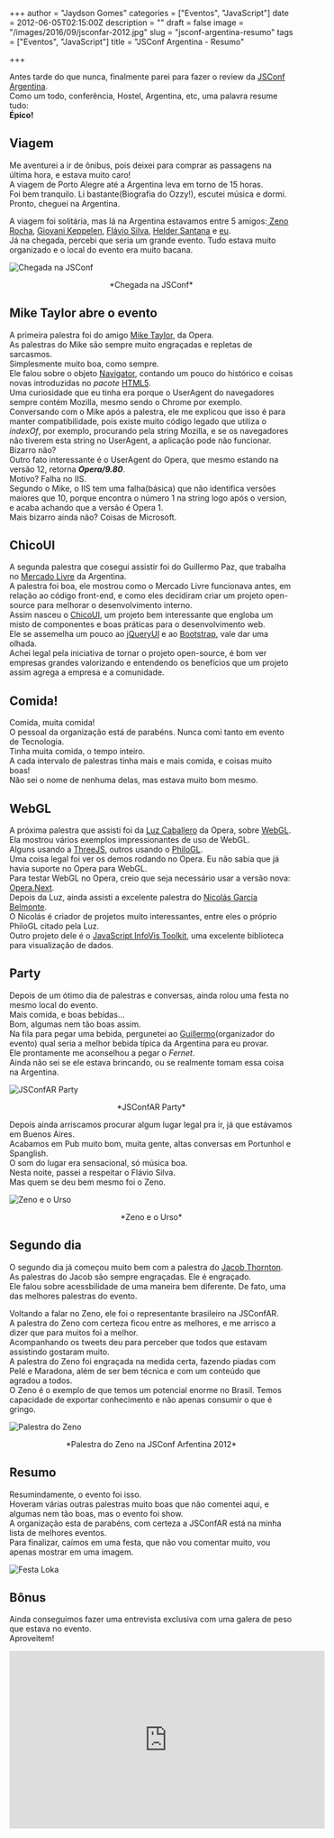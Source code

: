 +++
author = "Jaydson Gomes"
categories = ["Eventos", "JavaScript"]
date = 2012-06-05T02:15:00Z
description = ""
draft = false
image = "/images/2016/09/jsconfar-2012.jpg"
slug = "jsconf-argentina-resumo"
tags = ["Eventos", "JavaScript"]
title = "JSConf Argentina - Resumo"

+++

Antes tarde do que nunca, finalmente parei para fazer o review da [JSConf Argentina](http://jsconf.com.ar).  
Como um todo, conferência, Hostel, Argentina, etc, uma palavra resume tudo:  
**Épico!**  

## Viagem
Me aventurei a ir de ônibus, pois deixei para comprar as passagens na última hora, e estava muito caro!  
A viagem de Porto Alegre até a Argentina leva em torno de 15 horas.  
Foi bem tranquilo. Li bastante(Biografia do Ozzy!), escutei música e dormi.  
Pronto, cheguei na Argentina.

A viagem foi solitária, mas lá na Argentina estavamos entre 5 amigos:[ Zeno Rocha](https://twitter.com/#!/zenorocha), [Giovani Keppelen](https://twitter.com/#!/keppelen), [Flávio Silva](https://twitter.com/#!/flaviosil), [Helder Santana](https://twitter.com/#!/helder) e [eu](http://twitter.com/jaydson).  
Já na chegada, percebi que seria um grande evento. Tudo estava muito organizado e o local do evento era muito bacana.  

![Chegada na JSConf](/images/2016/09/jsconfar-chegada.jpg)
<center>*Chegada na JSConf*</center>

## Mike Taylor abre o evento
A primeira palestra foi do amigo [Mike Taylor](http://twitter.com/miketaylr), da Opera.  
As palestras do Mike são sempre muito engraçadas e repletas de sarcasmos.  
Simplesmente muito boa, como sempre.  
Ele falou sobre o objeto [Navigator](https://developer.mozilla.org/en/DOM/window.navigator), contando um pouco do histórico e coisas novas introduzidas no _pacote_ [HTML5](https://developer.mozilla.org/en/HTML/HTML5).  
Uma curiosidade que eu tinha era porque o UserAgent do navegadores sempre contém Mozilla, mesmo sendo o Chrome por exemplo.  
Conversando com o Mike após a palestra, ele me explicou que isso é para manter compatibilidade, pois existe muito código legado que utiliza o _indexOf_, por exemplo, procurando pela string Mozilla, e se os navegadores não tiverem esta string no UserAgent, a aplicação pode não funcionar. Bizarro não?  
Outro fato interessante é o UserAgent do Opera, que mesmo estando na versão 12, retorna **_Opera/9.80_**.  
Motivo? Falha no IIS.  
Segundo o Mike, o IIS tem uma falha(básica) que não identifica versões maiores que 10, porque encontra o número 1 na string logo após o version, e acaba achando que a versão é Opera 1.  
Mais bizarro ainda não? Coisas de Microsoft.  

## ChicoUI
A segunda palestra que cosegui assistir foi do Guillermo Paz, que trabalha no [Mercado Livre](http://www.mercadolibre.com.ar/) da Argentina.  
A palestra foi boa, ele mostrou como o Mercado Livre funcionava antes, em relação ao código front-end, e como eles decidiram criar um projeto open-source para melhorar o desenvolvimento interno.  
Assim nasceu o [ChicoUI](http://chico-ui.com.ar/), um projeto bem interessante que engloba um misto de componentes e boas práticas para o desenvolvimento web.  
Ele se assemelha um pouco ao [jQueryUI](http://jqueryui.com/) e ao [Bootstrap](http://twitter.github.com/bootstrap/), vale dar uma olhada.  
Achei legal pela iniciativa de tornar o projeto open-source, é bom ver empresas grandes valorizando e entendendo os benefícios que um projeto assim agrega a empresa e a comunidade.  

## Comida!
Comida, muita comida!  
O pessoal da organização está de parabéns. Nunca comi tanto em evento de Tecnologia.  
Tinha muita comida, o tempo inteiro.  
A cada intervalo de palestras tinha mais e mais comida, e coisas muito boas!  
Não sei o nome de nenhuma delas, mas estava muito bom mesmo.  

## WebGL
A próxima palestra que assisti foi da [Luz Caballero](https://twitter.com/#!/gerbille) da Opera, sobre [WebGL](https://developer.mozilla.org/en/WebGL).  
Ela mostrou vários exemplos impressionantes de uso de WebGL.  
Alguns usando a [ThreeJS](https://github.com/mrdoob/three.js/), outros usando o [PhiloGL](http://www.senchalabs.org/philogl/).  
Uma coisa legal foi ver os demos rodando no Opera. Eu não sabia que já havia suporte no Opera para WebGL.  
Para testar WebGL no Opera, creio que seja necessário usar a versão nova: [Opera.Next](http://www.opera.com/browser/next/).  
Depois da Luz, ainda assisti a excelente palestra do [Nicolás García Belmonte](https://twitter.com/#!/philogb).  
O Nicolás é criador de projetos muito interessantes, entre eles o próprio PhiloGL citado pela Luz.  
Outro projeto dele é o [JavaScript InfoVis Toolkit](http://thejit.org/), uma excelente biblioteca para visualização de dados.  

## Party
Depois de um ótimo dia de palestras e conversas, ainda rolou uma festa no mesmo local do evento.  
Mais comida, e boas bebidas...  
Bom, algumas nem tão boas assim.  
Na fila para pegar uma bebida, pergunetei ao [Guillermo](https://twitter.com/#!/rauchg)(organizador do evento) qual seria a melhor bebida típica da Argentina para eu provar.  
Ele prontamente me aconselhou a pegar o _Fernet_.  
Ainda não sei se ele estava brincando, ou se realmente tomam essa coisa na Argentina.  

![JSConfAR Party](/images/2016/09/jsconfar-party.jpg)
<center>*JSConfAR Party*</center>

Depois ainda arriscamos procurar algum lugar legal pra ir, já que estávamos em Buenos Aires.  
Acabamos em Pub muito bom, muita gente, altas conversas em Portunhol e Spanglish.  
O som do lugar era sensacional, só música boa.  
Nesta noite, passei a respeitar o Flávio Silva.  
Mas quem se deu bem mesmo foi o Zeno.  

![Zeno e o Urso](/images/2016/09/zeno-urso.jpg)
<center>*Zeno e o Urso*</center>

## Segundo dia 
O segundo dia já começou muito bem com a palestra do [Jacob Thornton](http://twitter.com/fat).  
As palestras do Jacob são sempre engraçadas. Ele é engraçado.  
Ele falou sobre acessbilidade de uma maneira bem diferente. De fato, uma das melhores palestras do evento.  

Voltando a falar no Zeno, ele foi o representante brasileiro na JSConfAR.  
A palestra do Zeno com certeza ficou entre as melhores, e me arrisco a dizer que para muitos foi a melhor.  
Acompanhando os tweets deu para perceber que todos que estavam assistindo gostaram muito.  
A palestra do Zeno foi engraçada na medida certa, fazendo piadas com Pelé e Maradona, além de ser bem técnica e com um conteúdo que agradou a todos.  
O Zeno é o exemplo de que temos um potencial enorme no Brasil. Temos capacidade de exportar conhecimento e não apenas consumir o que é gringo.  

![Palestra do Zeno](/images/2016/09/jsconfar-zeno.jpg)
<center>*Palestra do Zeno na JSConf Arfentina 2012*</center>

## Resumo
Resumindamente, o evento foi isso.  
Hoveram várias outras palestras muito boas que não comentei aqui, e algumas nem tão boas, mas o evento foi show.  
A organização esta de parabéns, com certeza a JSConfAR está na minha lista de melhores eventos.  
Para finalizar, caímos em uma festa, que não vou comentar muito, vou apenas mostrar em uma imagem.  

![Festa Loka](/images/2016/09/jsconfar-party-2013.jpg)

## Bônus
Ainda conseguimos fazer uma entrevista exclusiva com uma galera de peso que estava no evento.  
Aproveitem!  
<iframe width="560" height="315" src="https://www.youtube.com/embed/wxDBF3OOaRA" frameborder="0" allowfullscreen></iframe>